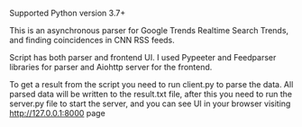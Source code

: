 Supported Python version 3.7+

This is an asynchronous parser for Google Trends Realtime Search Trends, and finding coincidences in CNN RSS feeds.

Script has both parser and frontend UI. I used Pypeeter and Feedparser libraries for parser and Aiohttp server for the frontend. 

To get a result from the script you need to run client.py to parse the data.
All parsed data will be written to the result.txt file,
after this you need to run the server.py file to start the server, and you can see UI in your browser visiting http://127.0.0.1:8000 page